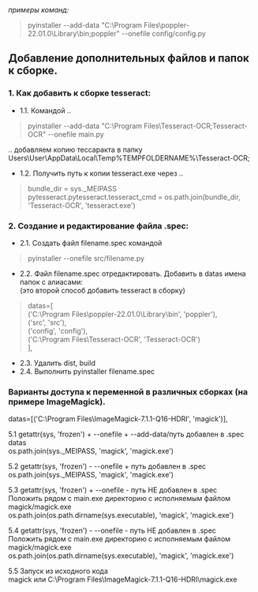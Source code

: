 <i>примеры команд:</i>
> pyinstaller --add-data "C:\Program Files\poppler-22.01.0\Library\bin;poppler" --onefile config/config.py


## Добавление дополнительных файлов и папок к сборке.

### 1. Как добавить к сборке tesseract:

- 1.1. Командой ..
> pyinstaller --add-data "C:\Program Files\Tesseract-OCR;Tesseract-OCR" --onefile main.py
> 
.. добавляем копию тессаракта в папку \
Users\User\AppData\Local\Temp\%TEMPFOLDERNAME%\Tesseract-OCR;
- 1.2. Получить путь к копии tesseract.exe через ..
> bundle_dir = sys._MEIPASS\
> pytesseract.pytesseract.tesseract_cmd = os.path.join(bundle_dir, 'Tesseract-OCR', 'tesseract.exe')


### 2. Создание и редактирование файла .spec:

- 2.1. Создать файл filename.spec командой
> pyinstaller --onefile src/filename.py
> 
- 2.2. Файл filename.spec отредактировать. Добавить в datas имена папок с алиасами:\
  (это второй способ добавить tesseract в сборку)
>datas=[\
('C:\\Program Files\\poppler-22.01.0\\Library\\bin', 'poppler'), \
('src', 'src'), \
('config', 'config'),\
('C:\Program Files\Tesseract-OCR', 'Tesseract-OCR')\
],
- 2.3. Удалить dist, build
- 2.4. Выполнить pyinstaller filename.spec

### Варианты доступа к переменной в различных сборках (на примере ImageMagick).
datas=[('C:\\Program Files\\ImageMagick-7.1.1-Q16-HDRI', 'magick')],

5.1 getattr(sys, 'frozen') + --onefile + --add-data/путь добавлен в .spec datas \
	os.path.join(sys._MEIPASS, 'magick', 'magick.exe')

5.2 getattr(sys, 'frozen') - --onefile + путь добавлен в .spec \
	os.path.join(sys._MEIPASS, 'magick', 'magick.exe')

5.3 getattr(sys, 'frozen') + --onefile - путь НЕ добавлен в .spec \
	Положить рядом с main.exe директорию с исполняемым файлом magick/magick.exe \
	os.path.join(os.path.dirname(sys.executable), 'magick', 'magick.exe')
	
5.4 getattr(sys, 'frozen') - --onefile - путь НЕ добавлен в .spec \
	Положить рядом с main.exe директорию с исполняемым файлом magick/magick.exe \
	os.path.join(os.path.dirname(sys.executable), 'magick', 'magick.exe')

5.5 Запуск из исходного кода \
	magick или C:\Program Files\ImageMagick-7.1.1-Q16-HDRI\magick.exe